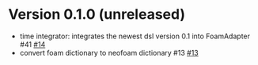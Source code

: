 # Version 0.1.0 (unreleased)
- time integrator: integrates the newest dsl version 0.1 into FoamAdapter #41 [#14](https://github.com/exasim-project/FoamAdapter/pull/14)
- convert foam dictionary to neofoam dictionary #13  [#13](https://github.com/exasim-project/FoamAdapter/pull/13)
